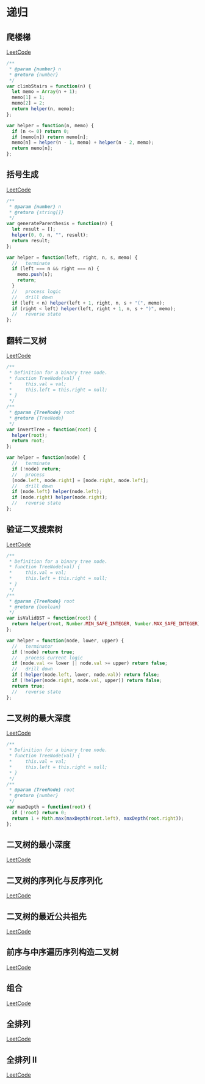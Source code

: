 # 递归

## 爬楼梯

[LeetCode](https://leetcode.com/problems/climbing-stairs/)

```js
/**
 * @param {number} n
 * @return {number}
 */
var climbStairs = function(n) {
  let memo = Array(n + 1);
  memo[1] = 1;
  memo[2] = 2;
  return helper(n, memo);
};

var helper = function(n, memo) {
  if (n <= 0) return 0;
  if (memo[n]) return memo[n];
  memo[n] = helper(n - 1, memo) + helper(n - 2, memo);
  return memo[n];
};
```

## 括号生成

[LeetCode](https://leetcode.com/problems/generate-parentheses/)

```js
/**
 * @param {number} n
 * @return {string[]}
 */
var generateParenthesis = function(n) {
  let result = [];
  helper(0, 0, n, "", result);
  return result;
};

var helper = function(left, right, n, s, memo) {
  //   terminate
  if (left === n && right === n) {
    memo.push(s);
    return;
  }
  //   process logic
  //   drill down
  if (left < n) helper(left + 1, right, n, s + "(", memo);
  if (right < left) helper(left, right + 1, n, s + ")", memo);
  //   reverse state
};
```

## 翻转二叉树

[LeetCode](https://leetcode.com/problems/invert-binary-tree/description/)

```js
/**
 * Definition for a binary tree node.
 * function TreeNode(val) {
 *     this.val = val;
 *     this.left = this.right = null;
 * }
 */
/**
 * @param {TreeNode} root
 * @return {TreeNode}
 */
var invertTree = function(root) {
  helper(root);
  return root;
};

var helper = function(node) {
  //   terminate
  if (!node) return;
  //   process
  [node.left, node.right] = [node.right, node.left];
  //   drill down
  if (node.left) helper(node.left);
  if (node.right) helper(node.right);
  //   reverse state
};
```

## 验证二叉搜索树

[LeetCode](https://leetcode.com/problems/validate-binary-search-tree/)

```js
/**
 * Definition for a binary tree node.
 * function TreeNode(val) {
 *     this.val = val;
 *     this.left = this.right = null;
 * }
 */
/**
 * @param {TreeNode} root
 * @return {boolean}
 */
var isValidBST = function(root) {
  return helper(root, Number.MIN_SAFE_INTEGER, Number.MAX_SAFE_INTEGER);
};

var helper = function(node, lower, upper) {
  //   terminator
  if (!node) return true;
  //   process current logic
  if (node.val <= lower || node.val >= upper) return false;
  //   drill down
  if (!helper(node.left, lower, node.val)) return false;
  if (!helper(node.right, node.val, upper)) return false;
  return true;
  //   reverse state
};
```

## 二叉树的最大深度

[LeetCode](https://leetcode.com/problems/maximum-depth-of-binary-tree/)

```js
/**
 * Definition for a binary tree node.
 * function TreeNode(val) {
 *     this.val = val;
 *     this.left = this.right = null;
 * }
 */
/**
 * @param {TreeNode} root
 * @return {number}
 */
var maxDepth = function(root) {
  if (!root) return 0;
  return 1 + Math.max(maxDepth(root.left), maxDepth(root.right));
};
```

## 二叉树的最小深度

[LeetCode](https://leetcode.com/problems/minimum-depth-of-binary-tree/)

## 二叉树的序列化与反序列化

[LeetCode](https://leetcode.com/problems/serialize-and-deserialize-binary-tree/)

## 二叉树的最近公共祖先

[LeetCode](https://leetcode.com/problems/lowest-common-ancestor-of-a-binary-tree/)

## 前序与中序遍历序列构造二叉树

[LeetCode](https://leetcode.com/problems/construct-binary-tree-from-preorder-and-inorder-traversal/)

## 组合

[LeetCode](https://leetcode.com/problems/combinations/)

## 全排列

[LeetCode](https://leetcode.com/problems/permutations/)

## 全排列 II

[LeetCode](https://leetcode.com/problems/permutations-ii/)
